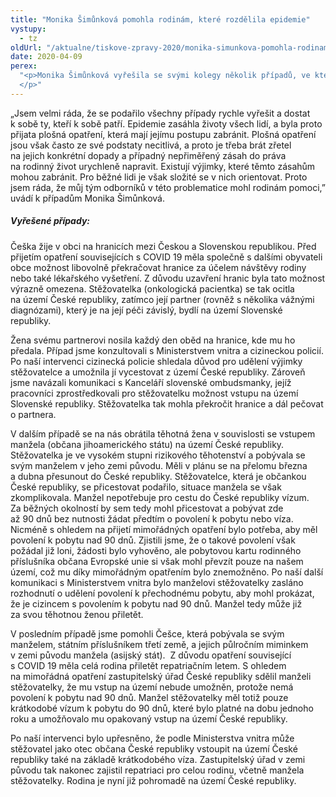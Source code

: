 ```yaml
---
title: "Monika Šimůnková pomohla rodinám, které rozdělila epidemie"
vystupy:
  - tz
oldUrl: "/aktualne/tiskove-zpravy-2020/monika-simunkova-pomohla-rodinam-ktere-rozdelila-epidemie/"
date: 2020-04-09
perex:
  "<p>Monika Šimůnková vyřešila se svými kolegy několik případů, ve kterých přijatá protikrizová opatření rozdělila rodiny. Jednalo se o případy, kdy manželské páry pocházely z rozdílných zemí, a hrozilo, že je uzavřené hranice od sebe oddělí. V jednom případě se to týkalo těhotné ženy, v druhém manželů s půlročním dítětem a v tom posledním vážně nemocných partnerů, kteří spolu žijí v obci na hranici Česka a Slovenska. Ve všech třech případech se zástupkyni ombudsmana podařilo rychle zjednat nápravu. Za vstřícnost v řešení těchto případů děkujeme odboru azylové a migrační politiky Ministerstva vnitra, cizinecké policii a Ministerstvu zahraničí.
  </p>"
---
```


<!-- imported from the old website -->

<p>„Jsem velmi ráda, že se podařilo všechny případy rychle vyřešit a dostat k sobě ty, kteří k sobě patří. Epidemie zasáhla životy všech lidí, a byla proto přijata plošná opatření, která mají jejímu postupu zabránit. Plošná opatření jsou však často ze své podstaty necitlivá, a proto je třeba brát zřetel na jejich konkrétní dopady a případný nepřiměřený zásah do práva na rodinný život urychleně napravit. Existují výjimky, které těmto zásahům mohou zabránit. Pro běžné lidi je však složité se v nich orientovat. Proto jsem ráda, že můj tým odborníků v této problematice mohl rodinám pomoci,” uvádí k případům Monika Šimůnková.</p><h5>Vyřešené případy:</h5><p>Češka žije v obci na hranicích mezi Českou a Slovenskou republikou. Před přijetím opatření souvisejících s COVID 19 měla společně s dalšími obyvateli obce možnost libovolně překračovat hranice za účelem návštěvy rodiny nebo také lékařského vyšetření. Z důvodu uzavření hranic byla tato možnost výrazně omezena. Stěžovatelka (onkologická pacientka) se tak ocitla na území České republiky, zatímco její partner (rovněž s několika vážnými diagnózami), který je na její péči závislý, bydlí na území Slovenské republiky. </p><p>Žena svému partnerovi nosila každý den oběd na hranice, kde mu ho předala. Případ jsme konzultovali s Ministerstvem vnitra a cizineckou policií. Po naší intervenci cizinecká policie shledala důvod pro udělení výjimky stěžovatelce a umožnila jí vycestovat z území České republiky. Zároveň jsme navázali komunikaci s Kanceláří slovenské ombudsmanky, jejíž pracovníci zprostředkovali pro stěžovatelku možnost vstupu na území Slovenské republiky. Stěžovatelka tak mohla překročit hranice a dál pečovat o partnera. </p><p>V dalším případě se na nás obrátila těhotná žena v souvislosti se vstupem manžela (občana jihoamerického státu) na území České republiky.  Stěžovatelka je ve vysokém stupni rizikového těhotenství a pobývala se svým manželem v jeho zemi původu. Měli v plánu se na přelomu března a dubna přesunout do České republiky. Stěžovatelce, která je občankou České republiky, se přicestovat podařilo, situace manžela se však zkomplikovala. Manžel nepotřebuje pro cestu do České republiky vízum.  Za běžných okolností by sem tedy mohl přicestovat a pobývat zde až 90 dnů bez nutnosti žádat předtím o povolení k pobytu nebo víza. Nicméně s ohledem na přijetí mimořádných opatření bylo potřeba, aby měl povolení k pobytu nad 90 dnů. Zjistili jsme, že o takové povolení však požádal již loni, žádosti bylo vyhověno, ale pobytovou kartu rodinného příslušníka občana Evropské unie si však mohl převzít pouze na našem území, což mu díky mimořádným opatřením bylo znemožněno. Po naší další komunikaci s Ministerstvem vnitra bylo manželovi stěžovatelky zasláno rozhodnutí o udělení povolení k přechodnému pobytu, aby mohl prokázat, že je cizincem s povolením k pobytu nad 90 dnů. Manžel tedy může již za svou těhotnou ženou přiletět. </p><p>V posledním případě jsme pomohli Češce, která pobývala se svým manželem, státním příslušníkem třetí země, a jejich půlročním miminkem v zemi původu manžela (asijský stát).  Z důvodu opatření související s COVID 19 měla celá rodina přiletět repatriačním letem. S ohledem na mimořádná opatření zastupitelský úřad České republiky sdělil manželi stěžovatelky, že mu vstup na území nebude umožněn, protože nemá povolení k pobytu nad 90 dnů. Manžel stěžovatelky měl totiž pouze krátkodobé vízum k pobytu do 90 dnů, které bylo platné na dobu jednoho roku a umožňovalo mu opakovaný vstup na území České republiky. </p><p>Po naší intervenci bylo upřesněno, že podle Ministerstva vnitra může stěžovatel jako otec občana České republiky vstoupit na území České republiky také na základě krátkodobého víza. Zastupitelský úřad v zemi původu tak nakonec zajistil repatriaci pro celou rodinu, včetně manžela stěžovatelky. Rodina je nyní již pohromadě na území České republiky.  </p>
